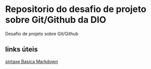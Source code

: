 # Repositorio do desafio de projeto sobre Git/Github da DIO #
 Desafio de projeto sobre Git/Github

## links úteis
[sintaxe Basica Markdown]()